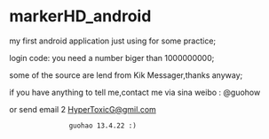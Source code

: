 markerHD_android
================

my first android application just using for some practice;

login code: you need a number biger than 1000000000;

some of the source are lend from Kik Messager,thanks anyway;

if you have anything to tell me,contact me via sina weibo : @guohow

or send email 2 HyperToxicG@gmil.com




                   guohao 13.4.22 :)

